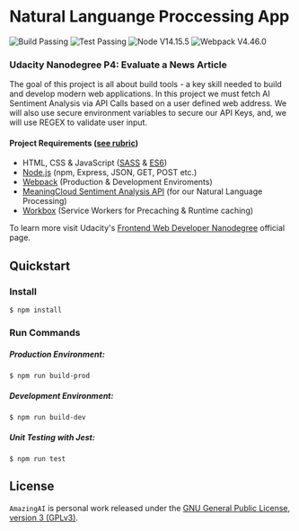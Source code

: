 # Natural Languange Proccessing App

<img src="https://img.shields.io/badge/build-passing-brightgreen" alt="Build Passing"> <img src="https://img.shields.io/badge/test-passing-brightgreen" alt="Test Passing"> <img src="https://img.shields.io/badge/node-14.15.5-brightgreen" alt="Node V14.15.5"> <img src="https://img.shields.io/badge/webpack-4.46.0-blue" alt="Webpack V4.46.0">

### Udacity Nanodegree P4: Evaluate a News Article

The goal of this project is all about build tools - a key skill needed to build and develop modern web applications. In this project we must fetch AI Sentiment Analysis via API Calls based on a user defined web address. We will also use secure environment variables to secure our API Keys, and, we will use REGEX to validate user input.

#### Project Requirements ([see rubric](https://review.udacity.com/#!/rubrics/2669/view))

- HTML, CSS & JavaScript ([SASS](https://sass-lang.com/) & [ES6](http://es6-features.org/))
- [Node.js](https://nodejs.org/) (npm, Express, JSON, GET, POST etc.)
- [Webpack](https://webpack.js.org/) (Production & Development Enviroments)
- [MeaningCloud Sentiment Analysis API](https://www.meaningcloud.com/developer/sentiment-analysis) (for our Natural Language Processing)
- [Workbox](https://developers.google.com/web/tools/workbox) (Service Workers for Precaching & Runtime caching)

To learn more visit Udacity's [Frontend Web Developer Nanodegree](https://www.udacity.com/course/front-end-web-developer-nanodegree--nd0011) official page.

## Quickstart

### Install

```
$ npm install
```

### Run Commands

##### Production Environment:

```
$ npm run build-prod
```

##### Development Environment:

```
$ npm run build-dev
```

##### Unit Testing with Jest:

```
$ npm run test
```

## License

`AmazingAI` is personal work released under the [GNU General Public License, version 3 (GPLv3)](https://www.gnu.org/licenses/gpl-3.0.html).